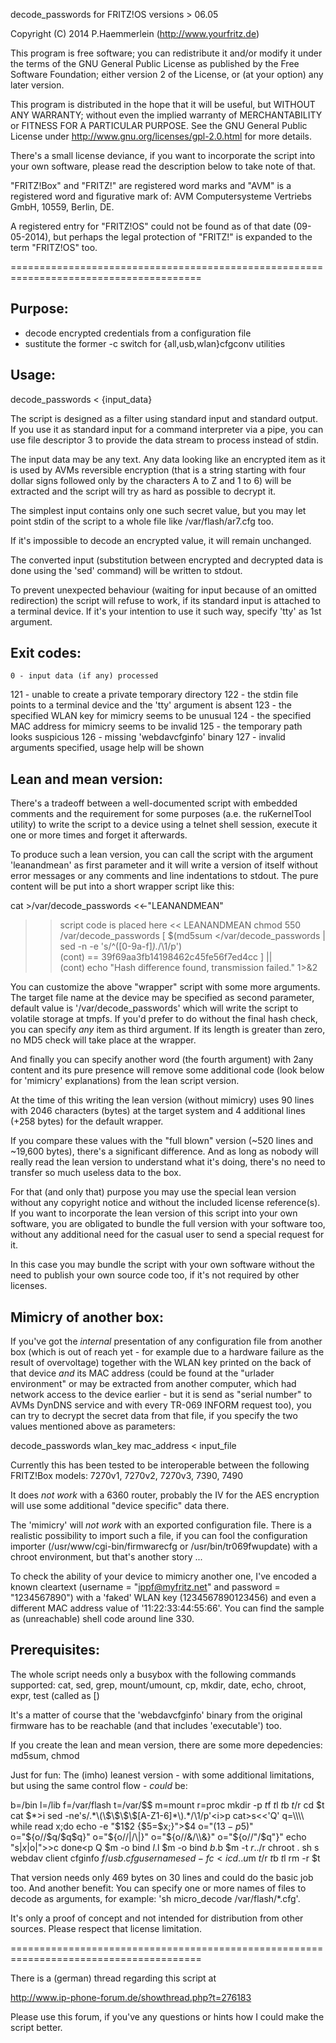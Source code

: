 decode_passwords for FRITZ!OS versions > 06.05

Copyright (C) 2014 P.Haemmerlein (http://www.yourfritz.de)

This program is free software; you can redistribute it and/or
modify it under the terms of the GNU General Public License
as published by the Free Software Foundation; either version 2
of the License, or (at your option) any later version.

This program is distributed in the hope that it will be useful,
but WITHOUT ANY WARRANTY; without even the implied warranty of
MERCHANTABILITY or FITNESS FOR A PARTICULAR PURPOSE.  See the
GNU General Public License under
http://www.gnu.org/licenses/gpl-2.0.html
for more details.

There's a small license deviance, if you want to incorporate the script into your
own software, please read the description below to take note of that.

"FRITZ!Box" and "FRITZ!" are registered word marks and "AVM" is a registered
word and figurative mark of:
AVM Computersysteme Vertriebs GmbH, 10559, Berlin, DE.

A registered entry for "FRITZ!OS" could not be found as of that date (09-05-2014),
but perhaps the legal protection of "FRITZ!" is expanded to the term "FRITZ!OS" too.

=======================================================================================

Purpose:
--------
- decode encrypted credentials from a configuration file
- sustitute the former -c switch for {all,usb,wlan}cfgconv utilities

Usage:
------

  decode_passwords < {input_data}

The script is designed as a filter using standard input and standard output. If you
use it as standard input for a command interpreter via a pipe, you can use file
descriptor 3 to provide the data stream to process instead of stdin.

The input data may be any text. Any data looking like an encrypted item as it is
used by AVMs reversible encryption (that is a string starting with four dollar signs
followed only by the characters A to Z and 1 to 6) will be extracted and the script 
will try as hard as possible to decrypt it.

The simplest input contains only one such secret value, but you may let point stdin
of the script to a whole file like /var/flash/ar7.cfg too.

If it's impossible to decode an encrypted value, it will remain unchanged.

The converted input (substitution between encrypted and decrypted data is done
using the 'sed' command) will be written to stdout.

To prevent unexpected behaviour (waiting for input because of an omitted redirection)
the script will refuse to work, if its standard input is attached to a terminal
device. If it's your intention to use it such way, specify 'tty' as 1st argument.

Exit codes:
-----------
    0 - input data (if any) processed
  121 - unable to create a private temporary directory
  122 - the stdin file points to a terminal device and the 'tty' argument is absent
  123 - the specified WLAN key for mimicry seems to be unusual
  124 - the specified MAC address for mimicry seems to be invalid
  125 - the temporary path looks suspicious
  126 - missing 'webdavcfginfo' binary
  127 - invalid arguments specified, usage help will be shown

Lean and mean version:
----------------------
There's a tradeoff between a well-documented script with embedded comments and the
requirement for some purposes (a.e. the ruKernelTool utility) to write the script
to a device using a telnet shell session, execute it one or more times and forget
it afterwards.

To produce such a lean version, you can call the script with the argument
'leanandmean' as first parameter and it will write a version of itself without error
messages or any comments and line indentations to stdout. The pure content will be
put into a short wrapper script like this:

cat >/var/decode_passwords <<-"LEANANDMEAN"
>> script code is placed here <<
LEANANDMEAN
chmod 550 /var/decode_passwords
[ $(md5sum </var/decode_passwords | sed -n -e 's/^\([0-9a-f]*\).*/\1/p') \
(cont)  == 39f69aa3fb14198462c45fe56f7ed4cc ] || \
(cont)  echo "Hash difference found, transmission failed." 1>&2

You can customize the above "wrapper" script with some more arguments. The target
file name at the device may be specified as second parameter, default value is
'/var/decode_passwords' which will write the script to volatile storage at tmpfs.
If you'd prefer to do without the final hash check, you can specify *any* item as
third argument. If its length is greater than zero, no MD5 check will take place
at the wrapper.

And finally you can specify another word (the fourth argument) with 2any content
and its pure presence will remove some additional code (look below for 'mimicry'
explanations) from the lean script version.

At the time of this writing the lean version (without mimicry) uses 90 lines
with 2046 characters (bytes) at the target system and 4 additional lines (+258
bytes) for the default wrapper.

If you compare these values with the "full blown" version (~520 lines and ~19,600
bytes), there's a significant difference. And as long as nobody will really read
the lean version to understand what it's doing, there's no need to transfer so
much useless data to the box.

For that (and only that) purpose you may use the special lean version without any
copyright notice and without the included license reference(s).
If you want to incorporate the lean version of this script into your own software,
you are obligated to bundle the full version with your software too, without any
additional need for the casual user to send a special request for it.

In this case you may bundle the script with your own software without the need
to publish your own source code too, if it's not required by other licenses.

Mimicry of another box:
-----------------------
If you've got the *internal* presentation of any configuration file from another
box (which is out of reach yet - for example due to a hardware failure as the
result of overvoltage) together with the WLAN key printed on the back of that
device *and* its MAC address (could be found at the "urlader environment" or may
be extracted from another computer, which had network access to the device
earlier - but it is send as "serial number" to AVMs DynDNS service and with
every TR-069 INFORM request too), you can try to decrypt the secret data from
that file, if you specify the two values mentioned above as parameters:

decode_passwords wlan_key mac_address < input_file

Currently this has been tested to be interoperable between the following
FRITZ!Box models:
7270v1, 7270v2, 7270v3, 7390, 7490

It does *not work* with a 6360 router, probably the IV for the AES encryption
will use some additional "device specific" data there.

The 'mimicry' will *not work* with an exported configuration file. There is a
realistic possibility to import such a file, if you can fool the configuration
importer (/usr/www/cgi-bin/firmwarecfg or /usr/bin/tr069fwupdate) with a chroot
environment, but that's another story ...

To check the ability of your device to mimicry another one, I've encoded a known
cleartext (username = "ippf@myfritz.net" and password = "1234567890") with a
'faked' WLAN key (1234567890123456) and even a different MAC address value of
'11:22:33:44:55:66'. You can find the sample as (unreachable) shell code around
line 330.

Prerequisites:
--------------
The whole script needs only a busybox with the following commands supported:
  cat, sed, grep, mount/umount, cp, mkdir, date, echo, chroot, expr,
  test (called as [)

It's a matter of course that the 'webdavcfginfo' binary from the original firmware
has to be reachable (and that includes 'executable') too.

If you create the lean and mean version, there are some more depedencies:
  md5sum, chmod

Just for fun:
The (imho) leanest version - with some additional limitations, but using the same
control flow - *could* be:

b=/bin
l=/lib
f=/var/flash
t=/var/$$
m=mount
r=proc
mkdir -p $t$f $t$l $t$b $t/$r
cd $t
cat $*>i
sed -ne's/.*\(\$\$\$\$[A-Z1-6]*\).*/\1/p'<i>p
cat>s<<'Q'
q=\\\\
while read x;do
echo -e "$1$2 {$5=$x;}">$4
o="$($1$3 -p$5)"
o="${o//$q/$q$q}"
o="${o//|/\\|}"
o="${o//&/\\&}"
o="${o//\"/$q\"}"
echo "s|$x|$o|">>c
done<p
Q
$m -o bind $l .$l
$m -o bind $b .$b
$m -t $r . ./$r
chroot . sh s webdav client cfginfo $f/usb.cfg username
sed -fc<i
cd ..
u$m $t/$r $t$b $t$l
rm -r $t

That version needs only 469 bytes on 30 lines and could do the basic job too. And
another benefit: You can specify one or more names of files to decode as arguments,
for example: 'sh micro_decode /var/flash/*.cfg'.

It's only a proof of concept and not intended for distribution from other sources.
Please respect that license limitation.

=======================================================================================

There is a (german) thread regarding this script at

http://www.ip-phone-forum.de/showthread.php?t=276183

Please use this forum, if you've any questions or hints how I could make the script
better.
